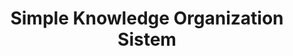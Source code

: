 ---
schema: default
title: Simple Knowledge Organization Sistem
notes: >-
  The Simple Knowledge Organization System (SKOS) is a common data model for
  sharing and linking knowledge organization systems via the Semantic Web. @en
organization: DataScientia Foundation
resources:
  - name: SKOS.UAN.owl
    url: >-
      http://git.knowdive.disi.unitn.it:8080/knowledge/LiveKnowledge/SREP/knowledge_organization/raw/master/SKOS.UAN.owl
    format: owl
    description: >-
      The Simple Knowledge Organization System (SKOS) is a common data model for
      sharing and linking knowledge organization systems via the Semantic Web.
      @en
    license: ''
    status: Annotated
    byteSize: '22.732'
    issued: '2009-08-18'
    language: en
    modified: '17 December 2020, 01:42 (UTC+01:00)'
    OntologyEngineeringTool: Protégé
    ontologyLanguage: owl
    ontologySyntax: rdf
    example: ''
    ReferenceLKRepository: SREP
    referenceOntology: ''
    referenceDatasets: ''
distribution: skos-owl
keyword: Concept schemes
publisher: W3C
category:
  - Upper-Level
versionNotes: >-
  2015: Annual review done! Added the editors of the W3C document at
  http://www.w3.org/2009/08/skos-reference/skos.html
landingPage: 'http://www.w3.org/2009/08/skos-reference/skos.html'
accessRigths: Public
creator: 'Alistair Miles, Sean Bechhofer'
hasVersion: Unknown
isVersionOf: Unknown
issued: '2009-08-18'
modified: '17 December 2020, 01:42 (UTC+01:00)'
language: en
provenance: ''
page: 'http://www.w3.org/2004/02/skos/core'
wasGeneratedBy: ''
versionInfo: W3C-Recommendation
formalityLevel: Teleontology
OntologyEngineeringMethodology: ''
acronym: skos
CompetencyQuestion: ''
preferredNamespacePrefix: skos
toDoList: To completely annotate.
namespacesGenerated: ''
namespacesReused: ''
datasetLevel: Knowledge Level(L3-4)
spatialExtent: Unknown
temporalExtent: Unknown
---